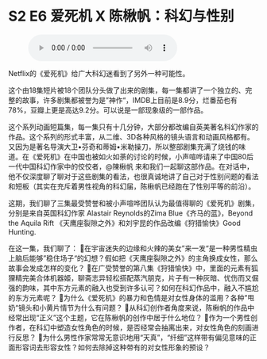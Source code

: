 # S2 E6 爱死机 X 陈楸帆：科幻与性别

<figure>
    <figcaption></figcaption>
    <audio
        controls
        src="./audio.mp3">
            Your browser does not support the
            <code>audio</code> element.
    </audio>
</figure>

<p>Netflix的《爱死机》给广大科幻迷看到了另外一种可能性。</p>
<p>这个由18集短片被18个团队分头做了出来的剧集，每一集都讲了一个独立的、完整的故事，许多剧集都被誉为是”神作“，IMDB上目前是8.9分，烂番茄也有78%，豆瓣上更是高达9.2分。可以说是一部现象级的一部作品。</p>
<p>这个系列动画短篇集，每一集只有十几分钟，大部分都改编自英美著名科幻作家的作品。这个系列的形式丰富，从二维、3D各种风格的镜头语言和动画风格都有。又因为是著名导演大卫•芬奇和蒂姆•米勒操刀，所以整部剧集充满了烧钱的味道。在《爱死机》在中国也被如火如荼的讨论的时候，小声喧哗请来了中国80后一代中国科幻作家中的佼佼者，@陳楸帆 来和我们一起聊这部作品。在对话中，他不仅深度聊了聊对于这些剧集的看法，也很真诚地讲了自己对于性别问题的看法和短板（其实在充斥着男性视角的科幻届，陈楸帆已经跑在了性别平等的前沿）。</p>
<p>这期，我们聊了三集最受赞誉和被小声喧哗团队认为最值得聊的《爱死机》剧集，分别是来自英国科幻作家 Alastair Reynolds的Zima Blue《齐马的蓝》，Beyond the Aquila Rift 《天鹰座裂隙之外》和刘宇昆的作品改编《狩猎愉快》Good Hunting.</p>
<p>在这一集，我们聊了：
🌌在宇宙迷失的边缘和火辣的美女”来一发“是一种男性精虫上脑后能够”稳住场子“的幻想？假如把《天鹰座裂隙之外》的主角换成女性，那么故事会发成怎样的变化？
🌌在广受赞誉的第八集《狩猎愉快》中，里面的元素有狐狸精完美合体机器姬，聊斋志异轻松搭配蒸汽朋克，片子有一种灰暗、忧伤而又倔强的韵味，其中东方元素的融入也受到许多认可？如何在科幻作品中，融入不尴尬的东方元素呢？
🌌为什么《爱死机》的暴力和色情是对女性身体的滥用？各种”甩奶“镜头和小黄片情节为什么有问题？
🌌从科幻创作者角度来说，陈楸帆的作品中经常出现“正义”这个主题，它在陈楸帆的创作中居于什么地位？
🌌作为一个男性创作者，在科幻中塑造女性角色的时候，是否经常会抽离出来，对女性角色的刻画进行反思？
🌌为什么男性作家常常无意识地用“天真”，“纤细”这样带有偏见意味的正面形容词去形容女性？如何去除掉这种带有的对女性形象的预设？</p>
